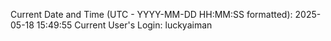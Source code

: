 Current Date and Time (UTC - YYYY-MM-DD HH:MM:SS formatted): 2025-05-18 15:49:55
Current User's Login: luckyaiman
